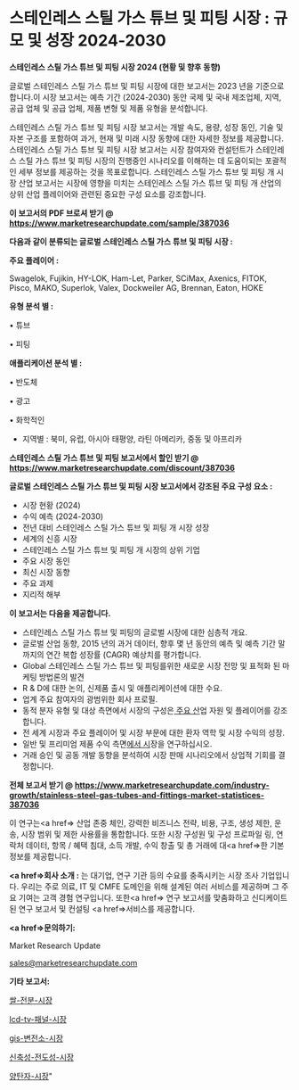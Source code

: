 # 스테인레스 스틸 가스 튜브 및 피팅 시장 : 규모 및 성장 2024-2030

<strong>스테인레스 스틸 가스 튜브 및 피팅 시장 2024 (현황 및 향후 동향)</strong>

글로벌 스테인레스 스틸 가스 튜브 및 피팅 시장에 대한 보고서는 2023 년을 기준으로합니다.이 시장 보고서는 예측 기간 (2024-2030) 동안 국제 및 국내 제조업체, 지역, 공급 업체 및 공급 업체, 제품 변형 및 제품 유형을 분석합니다.

스테인레스 스틸 가스 튜브 및 피팅 시장 보고서는 개발 속도, 용량, 성장 동인, 기술 및 자본 구조를 포함하여 과거, 현재 및 미래 시장 동향에 대한 자세한 정보를 제공합니다. 스테인레스 스틸 가스 튜브 및 피팅 시장 보고서는 시장 참여자와 컨설턴트가 스테인레스 스틸 가스 튜브 및 피팅 시장의 진행중인 시나리오를 이해하는 데 도움이되는 포괄적 인 세부 정보를 제공하는 것을 목표로합니다. 스테인레스 스틸 가스 튜브 및 피팅 개 시장 산업 보고서는 시장에 영향을 미치는 스테인레스 스틸 가스 튜브 및 피팅 개 산업의 상위 산업 플레이어와 관련된 중요한 구성 요소를 강조합니다.



<strong>이 보고서의 PDF 브로셔 받기 @ <a href=https://www.marketresearchupdate.com/sample/387036>https://www.marketresearchupdate.com/sample/387036</a></strong>



<strong>다음과 같이 분류되는 글로벌 스테인레스 스틸 가스 튜브 및 피팅 시장 :</strong>



<strong>주요 플레이어 :</strong>

Swagelok, Fujikin, HY-LOK, Ham-Let, Parker, SCiMax, Axenics, FITOK, Pisco, MAKO, Superlok, Valex, Dockweiler AG, Brennan, Eaton, HOKE



<strong>유형 분석 별 :</strong>

• 튜브

• 피팅



<strong>애플리케이션 분석 별 :</strong>

• 반도체

• 광고

• 화학적인

<ul>
  <li>지역별 : 북미, 유럽, 아시아 태평양, 라틴 아메리카, 중동 및 아프리카</li>
</ul>


<strong>스테인레스 스틸 가스 튜브 및 피팅 보고서에서 할인 받기 @ <a href=https://www.marketresearchupdate.com/discount/387036>https://www.marketresearchupdate.com/discount/387036</a></strong>



<strong>글로벌 스테인레스 스틸 가스 튜브 및 피팅 시장 보고서에서 강조된 주요 구성 요소 :</strong>
<ul>
  <li>시장 현황 (2024)</li>
  <li>수익 예측 (2024-2030)</li>
  <li>전년 대비 스테인레스 스틸 가스 튜브 및 피팅 개 시장 성장</li>
  <li>세계의 신흥 시장</li>
  <li>스테인레스 스틸 가스 튜브 및 피팅 개 시장의 상위 기업</li>
  <li>주요 시장 동인</li>
  <li>최신 시장 동향</li>
  <li>주요 과제</li>
  <li>지리적 해부</li>
</ul>


<strong>이 보고서는 다음을 제공합니다.</strong>
<ul>
  <li>스테인레스 스틸 가스 튜브 및 피팅의 글로벌 시장에 대한 심층적 개요.</li>
  <li>글로벌 산업 동향, 2015 년의 과거 데이터, 향후 몇 년 동안의 예측 및 예측 기간 말까지의 연간 복합 성장률 (CAGR) 예상치를 평가합니다.</li>
  <li>Global 스테인레스 스틸 가스 튜브 및 피팅를위한 새로운 시장 전망 및 표적화 된 마케팅 방법론의 발견</li>
  <li>R &amp; D에 대한 논의, 신제품 출시 및 애플리케이션에 대한 수요.</li>
  <li>업계 주요 참여자의 광범위한 회사 프로필.</li>
  <li>동적 분자 유형 및 대상 측면에서 시장의 구성은<a href=> 주요 산</a>업 자원 및 플레이어를 강조합니다.</li>
  <li>전 세계 시장과 주요 플레이어 및 시장 부문에 대한 환자 역학 및 시장 수익의 성장.</li>
  <li>일반 및 프리미엄 제품 수익 측면<a href=>에서 시</a>장을 연구하십시오.</li>
  <li>거래 승인 및 공동 개발 동향을 분석하여 시장 판매 시나리오에서 상업적 기회를 결정합니다.</li>
</ul>



<strong>전체 보고서 받기 @ <a href=https://www.marketresearchupdate.com/industry-growth/stainless-steel-gas-tubes-and-fittings-market-statistices-387036>https://www.marketresearchupdate.com/industry-growth/stainless-steel-gas-tubes-and-fittings-market-statistices-387036</a></strong>

이 연구는<a href=> 산업 존중</a> 체인, 강력한 비즈니스 전략, 비용, 구조, 생성 제한, 운송, 시장 범위 및 제한 사용률을 통합합니다. 또한 시장 구성원 및 구성 프로파일 링, 연락처 데이터, 항목 / 혜택 침대, 소득 개발, 수익 창출 및 총 거래에 대<a href=>한 기본 </a>정보를 제공합니다.



<strong><a href=>회사 소</a>개 :</strong>
는 대기업, 연구 기관 등의 수요를 충족시키는 시장 조사 기업입니다. 우리는 주로 의료, IT 및 CMFE 도메인을 위해 설계된 여러 서비스를 제공하며 그 주요 기여는 고객 경험 연구입니다. 또한<a href=> 연구 보</a>고서를 맞춤화하고 신디케이트 된 연구 보고서 및 컨설팅 <a href=>서비스</a>를 제공합니다.



<strong><a href=>문의하기:</a></strong>

Market Research Update

sales@marketresearchupdate.com



<strong>기타 보고서:</strong>

<a href=https://www.linkedin.com/pulse/쌀-전분-시장-규모-및-성장-2023-survey-spotlight-pro-24-analysis/>쌀-전분-시장</a>

<a href=https://www.linkedin.com/pulse/lcd-tv-패널-시장-동향-및-성장-전망-consumer-connection-compendium-ana-j5oaf/>lcd-tv-패널-시장</a>

<a href=https://www.linkedin.com/pulse/gis-변전소-시장-세분화-연구-및-목표-고객2029년-analytics-alchemy-360-analysis-d3mpf/>gis-변전소-시장</a>

<a href=https://www.linkedin.com/pulse/신축성-전도성-시장-규모-및-성장-2023-analytics-alchemy-360-analysis-ja3nf/>신축성-전도성-시장</a>

<a href=https://www.linkedin.com/pulse/양탄자-시장-진입-전략-및-위험-평가2030년-survey-savvy-insights-360-analysis-dvpef/>양탄자-시장</a>"
